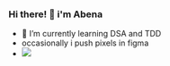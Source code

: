 ### Hi there! 👋 i'm Abena



- 🌱 I’m currently learning DSA and TDD
- occasionally i push pixels in figma
- ![](https://komarev.com/ghpvc/?username=abena07&style=blueviolet)




